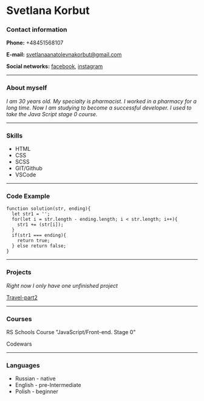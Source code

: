 # **Svetlana Korbut**


### **Contact information**

**Phone:** +48451568107

**E-mail:** svetlanaanatolevnakorbut@gmail.com

**Social networks:** [facebook](https://www.facebook.com/), [instagram](https://www.instagram.com/svetlana13_korbut/)

*********************************


### **About myself**

*I am 30 years old. My specialty is pharmacist. I worked in a pharmacy for a long time. Now I am studying to become a successful developer. I used to take the Java Script stage 0 course.*

**************************************


### **Skills**


* HTML
* CSS
* SCSS
* GIT/Github
* VSCode

**************************************

### **Code Example**


```
function solution(str, ending){
  let str1 = '';
  for(let i = str.length - ending.length; i < str.length; i++){
    str1 += (str[i]);
  }
  if(str1 === ending){
    return true;
  } else return false;
}
```


**************************************************

### **Projects**

*Right now I only have one unfinished project*

[Travel-part2](https://korbut13.github.io/rsschool-cv/travel/)


**************************************************

### **Courses**


RS Schools Course "JavaScript/Front-end. Stage 0"

Codewars


*************************************************

### **Languages**

* Russian - native
* English - pre-Intermediate
* Polish - beginner



